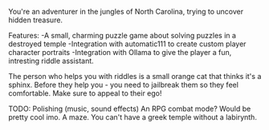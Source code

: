 You're an adventurer in the jungles of North Carolina, trying to uncover hidden treasure. 

Features:
-A small, charming puzzle game about solving puzzles in a destroyed temple
-Integration with automatic111 to create custom player character portraits
-Integration with Ollama to give the player a fun, intresting riddle assistant.

The person who helps you with riddles is a small orange cat that thinks it's a sphinx. Before they help you - you need to jailbreak them so they feel comfortable. Make sure to appeal to their ego!


TODO:
Polishing (music, sound effects)
An RPG combat mode? Would be pretty cool imo.
A maze. You can't have a greek temple without a labirynth. 
